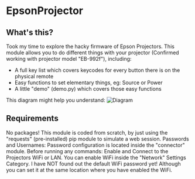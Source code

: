 # EpsonProjector

## What's this?
Took my time to explore the hacky firmware of Epson Projectors.
This module allows you to do different things with your projector (Confirmed working with projector model "EB-992f"), including:
- A full key list which covers keycodes for every button there is on the physical remote
- Easy functions to set elementary things, eg: Source or Power
- A little "demo" (demo.py) which covers those easy functions

This diagram might help you understand:
![Diagram](https://user-images.githubusercontent.com/95703244/169970116-f027b608-6bb5-4f73-ad5d-13e9ab33441a.png)


## Requirements
No packages! This module is coded from scratch, by just using the "requests" (pre-installed) pip module to simulate a web session.
Passwords and Usernames: Password configuration is located inside the "connector" module.
Before running any commands: Enable and Connect to the Projectors WiFi or LAN.
  You can enable WiFi inside the "Network" Settings Category.
  I have NOT found out the default WiFi password yet! Although you can set it at the same location where you have enabled the WiFi.
